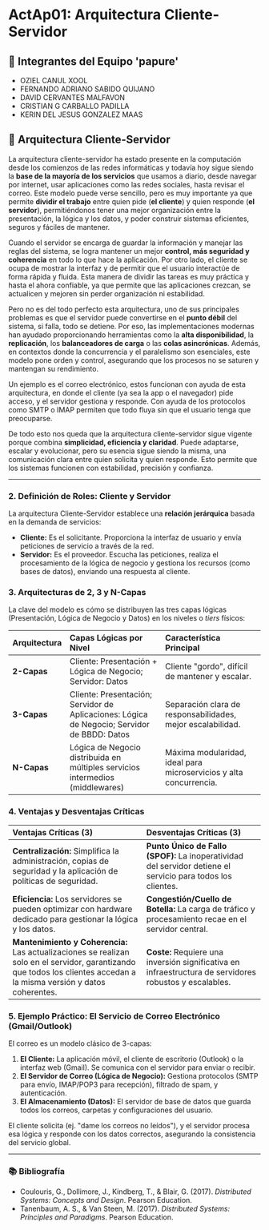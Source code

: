 # ActAp01: Arquitectura Cliente-Servidor

## 👥 Integrantes del Equipo 'papure'

* OZIEL CANUL XOOL
* FERNANDO ADRIANO SABIDO QUIJANO
* DAVID CERVANTES MALFAVON
* CRISTIAN G CARBALLO PADILLA
* KERIN DEL JESUS GONZALEZ MAAS


## 📝 Arquitectura Cliente-Servidor

La arquitectura cliente-servidor ha estado presente en la computación desde los comienzos de las redes informáticas y todavía hoy sigue siendo la **base de la mayoría de los servicios** que usamos a diario, desde navegar por internet, usar aplicaciones como las redes sociales, hasta revisar el correo. Este modelo puede verse sencillo, pero es muy importante ya que permite **dividir el trabajo** entre quien pide (**el cliente**) y quien responde (**el servidor**), permitiéndonos tener una mejor organización entre la presentación, la lógica y los datos, y poder construir sistemas eficientes, seguros y fáciles de mantener.

Cuando el servidor se encarga de guardar la información y manejar las reglas del sistema, se logra mantener un mejor **control, más seguridad y coherencia** en todo lo que hace la aplicación. Por otro lado, el cliente se ocupa de mostrar la interfaz y de permitir que el usuario interactúe de forma rápida y fluida. Esta manera de dividir las tareas es muy práctica y hasta el ahora confiable, ya que permite que las aplicaciones crezcan, se actualicen y mejoren sin perder organización ni estabilidad.

Pero no es del todo perfecto esta arquitectura, uno de sus principales problemas es que el servidor puede convertirse en el **punto débil** del sistema, si falla, todo se detiene. Por eso, las implementaciones modernas han ayudado proporcionando herramientas como la **alta disponibilidad**, la **replicación**, los **balanceadores de carga** o las **colas asincrónicas**. Además, en contextos donde la concurrencia y el paralelismo son esenciales, este modelo pone orden y control, asegurando que los procesos no se saturen y mantengan su rendimiento.

Un ejemplo es el correo electrónico, estos funcionan con ayuda de esta arquitectura, en donde el cliente (ya sea la app o el navegador) pide acceso, y el servidor gestiona y responde. Con ayuda de los protocolos como SMTP o IMAP permiten que todo fluya sin que el usuario tenga que preocuparse.

De todo esto nos queda que la arquitectura cliente-servidor sigue vigente porque combina **simplicidad, eficiencia y claridad**. Puede adaptarse, escalar y evolucionar, pero su esencia sigue siendo la misma, una comunicación clara entre quien solicita y quien responde. Esto permite que los sistemas funcionen con estabilidad, precisión y confianza.

---

### 2. Definición de Roles: Cliente y Servidor
La arquitectura Cliente-Servidor establece una **relación jerárquica** basada en la demanda de servicios:
* **Cliente:** Es el solicitante. Proporciona la interfaz de usuario y envía peticiones de servicio a través de la red.
* **Servidor:** Es el proveedor. Escucha las peticiones, realiza el procesamiento de la lógica de negocio y gestiona los recursos (como bases de datos), enviando una respuesta al cliente.

### 3. Arquitecturas de 2, 3 y N-Capas
La clave del modelo es cómo se distribuyen las tres capas lógicas (Presentación, Lógica de Negocio y Datos) en los niveles o *tiers* físicos:

| Arquitectura | Capas Lógicas por Nivel | Característica Principal |
| :--- | :--- | :--- |
| **2-Capas** | Cliente: Presentación + Lógica de Negocio; Servidor: Datos | Cliente "gordo", difícil de mantener y escalar. |
| **3-Capas** | Cliente: Presentación; Servidor de Aplicaciones: Lógica de Negocio; Servidor de BBDD: Datos | Separación clara de responsabilidades, mejor escalabilidad. |
| **N-Capas** | Lógica de Negocio distribuida en múltiples servicios intermedios (middlewares) | Máxima modularidad, ideal para microservicios y alta concurrencia. |

### 4. Ventajas y Desventajas Críticas

| Ventajas Críticas (3) | Desventajas Críticas (3) |
| :--- | :--- |
| **Centralización:** Simplifica la administración, copias de seguridad y la aplicación de políticas de seguridad. | **Punto Único de Fallo (SPOF):** La inoperatividad del servidor detiene el servicio para todos los clientes. |
| **Eficiencia:** Los servidores se pueden optimizar con hardware dedicado para gestionar la lógica y los datos. | **Congestión/Cuello de Botella:** La carga de tráfico y procesamiento recae en el servidor central. |
| **Mantenimiento y Coherencia:** Las actualizaciones se realizan solo en el servidor, garantizando que todos los clientes accedan a la misma versión y datos coherentes. | **Coste:** Requiere una inversión significativa en infraestructura de servidores robustos y escalables. |

### 5. Ejemplo Práctico: El Servicio de Correo Electrónico (Gmail/Outlook)

El correo es un modelo clásico de 3-capas:
1.  **El Cliente:** La aplicación móvil, el cliente de escritorio (Outlook) o la interfaz web (Gmail). Se comunica con el servidor para enviar o recibir.
2.  **El Servidor de Correo (Lógica de Negocio):** Gestiona protocolos (SMTP para envío, IMAP/POP3 para recepción), filtrado de spam, y autenticación.
3.  **El Almacenamiento (Datos):** El servidor de base de datos que guarda todos los correos, carpetas y configuraciones del usuario.

El cliente solicita (ej. "dame los correos no leídos"), y el servidor procesa esa lógica y responde con los datos correctos, asegurando la consistencia del servicio global.

***

### 📚 Bibliografía
* Coulouris, G., Dollimore, J., Kindberg, T., & Blair, G. (2017). *Distributed Systems: Concepts and Design*. Pearson Education.
* Tanenbaum, A. S., & Van Steen, M. (2017). *Distributed Systems: Principles and Paradigms*. Pearson Education.

